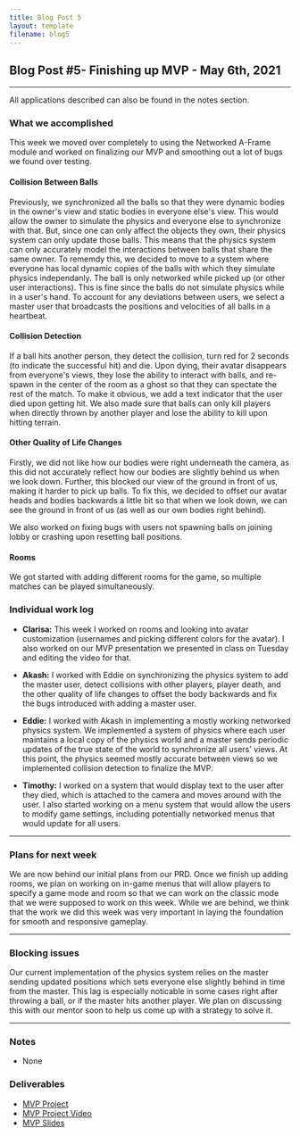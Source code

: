 ```yaml
---
title: Blog Post 5
layout: template
filename: blog5
---
```


## Blog Post #5- Finishing up MVP - May 6th, 2021

<hr>

All applications described can also be found in the notes section.

### What we accomplished
This week we moved over completely to using the Networked A-Frame module and worked on finalizing our MVP and smoothing out a lot of bugs we found over testing.

#### Collision Between Balls
Previously, we synchronized all the balls so that they were dynamic bodies in the owner's view and static bodies in everyone else's view. This would allow the owner to simulate the physics and everyone else to synchronize with that. But, since one can only affect the objects they own, their physics system can only update those balls. This means that the physics system can only accurately model the interactions between balls that share the same owner.
To rememdy this, we decided to move to a system where everyone has local dynamic copies of the balls with which they simulate physics independanly. The ball is only networked while picked up (or other user interactions). This is fine since the balls do not simulate physics while in a user's hand. To account for any deviations between users, we select a master user that broadcasts the positions and velocities of all balls in a heartbeat.

#### Collision Detection
If a ball hits another person, they detect the collision, turn red for 2 seconds (to indicate the successful hit) and die. Upon dying, their avatar disappears from everyone's views, they lose the ability to interact with balls, and re-spawn in the center of the room as a ghost so that they can spectate the rest of the match. To make it obvious, we add a text indicator that the user died upon getting hit. We also made sure that balls can only kill players when directly thrown by another player and lose the ability to kill upon hitting terrain.

#### Other Quality of Life Changes
Firstly, we did not like how our bodies were right underneath the camera, as this did not accurately reflect how our bodies are slightly behind us when we look down. Further, this blocked our view of the ground in front of us, making it harder to pick up balls. To fix this, we decided to offset our avatar heads and bodies backwards a little bit so that when we look down, we can see the ground in front of us (as well as our own bodies right behind).

We also worked on fixing bugs with users not spawning balls on joining lobby or crashing upon resetting ball positions.

#### Rooms
We got started with adding different rooms for the game, so multiple matches can be played simultaneously.


### Individual work log

- **Clarisa:** This week I worked on rooms and looking into avatar customization (usernames and picking different colors for the avatar). I also worked on our MVP presentation we presented in class on Tuesday and editing the video for that.

- **Akash:** I worked with Eddie on synchronizing the physics system to add the master user, detect collisions with other players, player death, and the other quality of life changes to offset the body backwards and fix the bugs introduced with adding a master user.

- **Eddie:** I worked with Akash in implementing a mostly working networked physics system. We implemented a system of physics where each user maintains a local copy of the physics world and a master sends periodic updates of the true state of the world to synchronize all users' views. At this point, the physics seemed mostly accurate between views so we implemented collision detection to finalize the MVP.

- **Timothy:** I worked on a system that would display text to the user after they died, which is attached to the camera and moves around with the user. I also started working on a menu system that would allow the users to modify game settings, including potentially networked menus that would update for all users.

<hr>

### Plans for next week
We are now behind our initial plans from our PRD. Once we finish up adding rooms, we plan on working on in-game menus that will allow players to specify a game mode and room so that we can work on the classic mode that we were supposed to work on this week.
While we are behind, we think that the work we did this week was very important in laying the foundation for smooth and responsive gameplay.

<hr>

### Blocking issues
Our current implementation of the physics system relies on the master sending updated positions which sets everyone else slightly behind in time from the master. This lag is especially noticable in some cases right after throwing a ball, or if the master hits another player. We plan on discussing this with our mentor soon to help us come up with a strategy to solve it.

<hr>

### Notes
- None

### Deliverables
- [MVP Project](https://cate-mvp.glitch.me/)
- [MVP Project Video](https://www.youtube.com/watch?v=7XiQ-mCux0g)
- [MVP Slides](https://docs.google.com/presentation/d/1hU-O8TumBczr57Y7Ntd04c_QyvmYnxs_vwek4WdK59w/edit#slide=id.gd6ba44cdbb_1_34)
